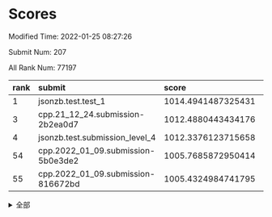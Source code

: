 # Scores

Modified Time: 2022-01-25 08:27:26

Submit Num: 207

All Rank Num: 77197

| rank |               submit               |       score        |       sigma        | pk_num |
| :--- | :--------------------------------- | :----------------- | :----------------- | :----- |
| 1    | jsonzb.test.test_1                 | 1014.4941487325431 | 0.7983010280845948 | 1494   |
| 3    | cpp.21_12_24.submission-2b2ea0d7   | 1012.4880443434176 | 0.7804768001954188 | 1495   |
| 4    | jsonzb.test.submission_level_4     | 1012.3376123715658 | 0.7821344282204402 | 1494   |
| 54   | cpp.2022_01_09.submission-5b0e3de2 | 1005.7685872950414 | 0.7383139100953056 | 1493   |
| 55   | cpp.2022_01_09.submission-816672bd | 1005.4324984741795 | 0.733810668816804  | 1495   |


<details>
<summary>全部</summary>

| rank |                 submit                 |       score        |       sigma        | pk_num |
| :--- | :------------------------------------- | :----------------- | :----------------- | :----- |
| 1    | jsonzb.test.test_1                     | 1014.4941487325431 | 0.7983010280845948 | 1494   |
| 2    | gobigger.level_3.submission_level_3_41 | 1012.5749744368879 | 0.7709104635576274 | 1488   |
| 3    | cpp.21_12_24.submission-2b2ea0d7       | 1012.4880443434176 | 0.7804768001954188 | 1495   |
| 4    | jsonzb.test.submission_level_4         | 1012.3376123715658 | 0.7821344282204402 | 1494   |
| 5    | gobigger.level_3.submission_level_3_43 | 1011.9216426852433 | 0.7709782408704189 | 1493   |
| 6    | gobigger.level_3.submission_level_3_6  | 1011.590385601726  | 0.778513010855888  | 1490   |
| 7    | gobigger.level_3.submission_level_3_9  | 1011.3491367689295 | 0.7503489053484629 | 1486   |
| 8    | gobigger.level_3.submission_level_3_14 | 1011.1319672387835 | 0.765026765601071  | 1495   |
| 9    | gobigger.level_3.submission_level_3_27 | 1011.0315091157449 | 0.7796319724075663 | 1494   |
| 10   | gobigger.level_3.submission_level_3_4  | 1010.9391713283915 | 0.7723921422339445 | 1487   |
| 11   | gobigger.level_3.submission_level_3_29 | 1010.8278370613746 | 0.7648295611295288 | 1495   |
| 12   | gobigger.level_3.submission_level_3_21 | 1010.7057254083267 | 0.7571974693966255 | 1491   |
| 13   | gobigger.level_3.submission_level_3_44 | 1010.6473309748502 | 0.7593445187791157 | 1493   |
| 14   | gobigger.level_3.submission_level_3_38 | 1010.6263925281565 | 0.785997083885717  | 1495   |
| 15   | gobigger.level_3.submission_level_3_1  | 1010.6136032531563 | 0.7697293762547661 | 1493   |
| 16   | gobigger.level_3.submission_level_3_12 | 1010.6096515602004 | 0.7589486879796767 | 1493   |
| 17   | gobigger.level_3.submission_level_3_10 | 1010.461988013174  | 0.7734839952679549 | 1491   |
| 18   | gobigger.level_3.submission_level_3_35 | 1010.4117148463246 | 0.7535179439195393 | 1498   |
| 19   | gobigger.level_3.submission_level_3_45 | 1010.3892370329861 | 0.7740214389151842 | 1495   |
| 20   | gobigger.level_3.submission_level_3_5  | 1010.3299490478887 | 0.7509631354816405 | 1497   |
| 21   | gobigger.level_3.submission_level_3_26 | 1010.3025327558562 | 0.7614041998253601 | 1491   |
| 22   | gobigger.level_3.submission_level_3_7  | 1010.2435804406847 | 0.7752112800547677 | 1487   |
| 23   | gobigger.level_3.submission_level_3_37 | 1010.2341011655208 | 0.7462581063282844 | 1493   |
| 24   | gobigger.level_3.submission_level_3_39 | 1010.2303603377071 | 0.7776943434111964 | 1499   |
| 25   | gobigger.level_3.submission_level_3_33 | 1010.1959455488086 | 0.7523898489086633 | 1492   |
| 26   | gobigger.level_3.submission_level_3_49 | 1010.1545561462221 | 0.7891675214041465 | 1489   |
| 27   | gobigger.level_3.submission_level_3_42 | 1010.1520888860256 | 0.74328092503324   | 1494   |
| 28   | gobigger.level_3.submission_level_3_47 | 1010.0020114370627 | 0.764813128787116  | 1494   |
| 29   | gobigger.level_3.submission_level_3_48 | 1009.9889813232909 | 0.7631351497623705 | 1489   |
| 30   | gobigger.level_3.submission_level_3_40 | 1009.8636728012144 | 0.749401390051339  | 1494   |
| 31   | gobigger.level_3.submission_level_3_13 | 1009.7961431352423 | 0.7619834292732939 | 1491   |
| 32   | gobigger.level_3.submission_level_3_11 | 1009.7319245452261 | 0.7469130169370805 | 1491   |
| 33   | gobigger.level_3.submission_level_3_3  | 1009.6824612248365 | 0.760922512221625  | 1493   |
| 34   | gobigger.level_3.submission_level_3_0  | 1009.6539585926427 | 0.7521984130858439 | 1491   |
| 35   | gobigger.level_3.submission_level_3_19 | 1009.6399370621219 | 0.7412371825829328 | 1492   |
| 36   | gobigger.level_3.submission_level_3_28 | 1009.6138245331916 | 0.746260849764945  | 1491   |
| 37   | gobigger.level_3.submission_level_3_16 | 1009.528443887496  | 0.7702220194266671 | 1491   |
| 38   | gobigger.level_3.submission_level_3_46 | 1009.4934620158739 | 0.7561423330448048 | 1490   |
| 39   | gobigger.level_3.submission_level_3_2  | 1009.4549804226568 | 0.7492513120609843 | 1493   |
| 40   | gobigger.level_3.submission_level_3_30 | 1009.4472203486914 | 0.7361434601104242 | 1495   |
| 41   | gobigger.level_3.submission_level_3_32 | 1009.4242001470272 | 0.7434757392868969 | 1488   |
| 42   | gobigger.level_3.submission_level_3_17 | 1009.3822179772785 | 0.7293754842204322 | 1489   |
| 43   | gobigger.level_3.submission_level_3_23 | 1009.214248041906  | 0.7681468060239013 | 1492   |
| 44   | gobigger.level_3.submission_level_3_22 | 1009.1274801090044 | 0.7561223732249241 | 1489   |
| 45   | gobigger.level_3.submission_level_3_36 | 1009.0893160514514 | 0.7620530788257849 | 1497   |
| 46   | gobigger.level_3.submission_level_3_24 | 1009.0888125090734 | 0.7241965603639937 | 1490   |
| 47   | gobigger.level_3.submission_level_3_8  | 1008.9819315128099 | 0.7505999763986846 | 1492   |
| 48   | gobigger.level_3.submission_level_3_25 | 1008.9725677336564 | 0.7547968462326857 | 1489   |
| 49   | gobigger.level_3.submission_level_3_31 | 1008.9445118189713 | 0.7490695093529783 | 1493   |
| 50   | gobigger.level_3.submission_level_3_34 | 1008.9281897884018 | 0.7358367685619405 | 1494   |
| 51   | gobigger.level_3.submission_level_3_15 | 1008.7666387338629 | 0.7400273593547151 | 1494   |
| 52   | gobigger.level_3.submission_level_3_18 | 1008.6283587414666 | 0.7647087310790669 | 1494   |
| 53   | gobigger.level_3.submission_level_3_20 | 1008.6024542353366 | 0.7427121512390228 | 1491   |
| 54   | cpp.2022_01_09.submission-5b0e3de2     | 1005.7685872950414 | 0.7383139100953056 | 1493   |
| 55   | cpp.2022_01_09.submission-816672bd     | 1005.4324984741795 | 0.733810668816804  | 1495   |
| 56   | gobigger.level_1.submission_level_1_40 | 1005.1562270573364 | 0.745976088193081  | 1492   |
| 57   | gobigger.level_1.submission_level_1_28 | 1004.818139628041  | 0.7173447824994553 | 1491   |
| 58   | gobigger.level_1.submission_level_1_16 | 1004.5720279338559 | 0.7245254769822498 | 1489   |
| 59   | gobigger.level_1.submission_level_1_46 | 1004.4945917683006 | 0.7270941402164942 | 1496   |
| 60   | gobigger.level_1.submission_level_1_36 | 1004.4722206666638 | 0.7184451159586746 | 1492   |
| 61   | gobigger.level_1.submission_level_1_18 | 1004.2065924978363 | 0.7163841550588227 | 1496   |
| 62   | gobigger.level_1.submission_level_1_22 | 1004.1266147033824 | 0.7162195123077233 | 1490   |
| 63   | gobigger.level_1.submission_level_1_45 | 1004.0389166997148 | 0.7082197803610171 | 1494   |
| 64   | gobigger.level_1.submission_level_1_47 | 1003.990978400978  | 0.7315233148296648 | 1494   |
| 65   | gobigger.level_1.submission_level_1_15 | 1003.9558021748996 | 0.7123307133101136 | 1497   |
| 66   | gobigger.level_1.submission_level_1_35 | 1003.8655148225542 | 0.7116298880942827 | 1495   |
| 67   | gobigger.level_1.submission_level_1_26 | 1003.8295768052512 | 0.7283828768633279 | 1492   |
| 68   | gobigger.level_1.submission_level_1_43 | 1003.7740976364104 | 0.7204505990999773 | 1494   |
| 69   | gobigger.level_1.submission_level_1_48 | 1003.7628676191325 | 0.7221114378366411 | 1494   |
| 70   | gobigger.level_1.submission_level_1_21 | 1003.7585806105817 | 0.7132761652240981 | 1487   |
| 71   | gobigger.level_1.submission_level_1_32 | 1003.7398903665662 | 0.7243301212200636 | 1488   |
| 72   | gobigger.level_1.submission_level_1_34 | 1003.6707320133651 | 0.7127676120924296 | 1487   |
| 73   | gobigger.level_1.submission_level_1_41 | 1003.6628621903242 | 0.7352360870586047 | 1496   |
| 74   | gobigger.level_1.submission_level_1_30 | 1003.6590507126026 | 0.7112748211867614 | 1488   |
| 75   | gobigger.level_1.submission_level_1_17 | 1003.6273987056555 | 0.7224124798827699 | 1488   |
| 76   | gobigger.level_1.submission_level_1_3  | 1003.549353072374  | 0.7153994950644498 | 1490   |
| 77   | gobigger.level_1.submission_level_1_19 | 1003.510792895692  | 0.7155994650692126 | 1495   |
| 78   | gobigger.level_1.submission_level_1_11 | 1003.3909439615904 | 0.7127071000479858 | 1494   |
| 79   | gobigger.level_1.submission_level_1_49 | 1003.3802734776012 | 0.710579457196643  | 1484   |
| 80   | gobigger.level_1.submission_level_1_10 | 1003.3267013473436 | 0.7148728732442773 | 1495   |
| 81   | gobigger.level_1.submission_level_1_37 | 1003.2846266202617 | 0.7104211871703019 | 1493   |
| 82   | gobigger.level_1.submission_level_1_23 | 1003.2153590434352 | 0.7194101711428766 | 1486   |
| 83   | gobigger.level_1.submission_level_1_20 | 1003.1664832353644 | 0.7247932012298743 | 1494   |
| 84   | gobigger.level_1.submission_level_1_1  | 1003.140005906808  | 0.7132651568078341 | 1489   |
| 85   | gobigger.level_1.submission_level_1_29 | 1003.1390389379744 | 0.7197656615745235 | 1490   |
| 86   | gobigger.level_1.submission_level_1_9  | 1003.1230269584461 | 0.7134049179836804 | 1488   |
| 87   | gobigger.level_1.submission_level_1_6  | 1003.0585516216323 | 0.7110993131800191 | 1493   |
| 88   | gobigger.level_1.submission_level_1_42 | 1002.9933036994207 | 0.7144356704440972 | 1492   |
| 89   | gobigger.level_1.submission_level_1_4  | 1002.9694498085773 | 0.7099312765737888 | 1486   |
| 90   | gobigger.level_1.submission_level_1_39 | 1002.8301916012656 | 0.7168134070833664 | 1489   |
| 91   | gobigger.level_1.submission_level_1_44 | 1002.7585345910279 | 0.7107717720013266 | 1491   |
| 92   | gobigger.level_1.submission_level_1_13 | 1002.7330340062515 | 0.7157478464045336 | 1491   |
| 93   | gobigger.level_1.submission_level_1_2  | 1002.6851093118903 | 0.7038597714205593 | 1490   |
| 94   | gobigger.level_1.submission_level_1_8  | 1002.6721395399854 | 0.7083583628502562 | 1492   |
| 95   | gobigger.level_1.submission_level_1_5  | 1002.4595202527031 | 0.7203381657275669 | 1491   |
| 96   | gobigger.level_1.submission_level_1_38 | 1002.4405086081821 | 0.7150975019132578 | 1490   |
| 97   | gobigger.level_1.submission_level_1_12 | 1002.3456332994738 | 0.7172714024677972 | 1490   |
| 98   | gobigger.level_1.submission_level_1_31 | 1002.3426676230739 | 0.7191393568873818 | 1486   |
| 99   | gobigger.level_1.submission_level_1_0  | 1002.0384146291373 | 0.7049921099498914 | 1490   |
| 100  | gobigger.level_1.submission_level_1_25 | 1001.871574188653  | 0.7186137338201408 | 1491   |
| 101  | gobigger.level_1.submission_level_1_7  | 1001.8346175473683 | 0.7144925448111753 | 1494   |
| 102  | gobigger.level_1.submission_level_1_27 | 1001.8070741759267 | 0.7159804815874762 | 1493   |
| 103  | gobigger.level_1.submission_level_1_33 | 1001.4324123767336 | 0.7101137104496715 | 1488   |
| 104  | gobigger.level_1.submission_level_1_24 | 1001.4022646415352 | 0.7225563975545111 | 1492   |
| 105  | gobigger.level_1.submission_level_1_14 | 1001.290746650746  | 0.7089480760865059 | 1493   |
| 106  | gobigger.random.submission_random_33   | 997.1547602595246  | 0.7143335430240532 | 1492   |
| 107  | gobigger.random.submission_random_6    | 997.127935272431   | 0.7246229494685245 | 1493   |
| 108  | gobigger.random.submission_random_31   | 997.0450834294644  | 0.7068287861888851 | 1495   |
| 109  | gobigger.random.submission_random_26   | 997.0170318367266  | 0.7070683333095139 | 1493   |
| 110  | gobigger.random.submission_random_48   | 996.926619247543   | 0.7011644227369173 | 1493   |
| 111  | gobigger.random.submission_random_19   | 996.8766597621764  | 0.7113114060934375 | 1495   |
| 112  | gobigger.random.submission_random_8    | 996.8197538932716  | 0.7012978646935337 | 1492   |
| 113  | gobigger.random.submission_random_22   | 996.6915925160008  | 0.7192554695027339 | 1488   |
| 114  | gobigger.random.submission_random_20   | 996.5752860682579  | 0.7028744055811394 | 1493   |
| 115  | gobigger.random.submission_random_9    | 996.5167454111488  | 0.7119002139025721 | 1492   |
| 116  | gobigger.random.submission_random_3    | 996.4795689604795  | 0.7090339179329115 | 1494   |
| 117  | gobigger.random.submission_random_42   | 996.4544586717033  | 0.705416254815487  | 1492   |
| 118  | gobigger.random.submission_random_47   | 996.4199986306562  | 0.7158970429178333 | 1488   |
| 119  | gobigger.random.submission_random_32   | 996.3027261064902  | 0.7192302579350169 | 1493   |
| 120  | gobigger.random.submission_random_15   | 996.2356814695469  | 0.7147672768227235 | 1487   |
| 121  | gobigger.random.submission_random_41   | 996.1343674554115  | 0.7208869989486255 | 1486   |
| 122  | gobigger.random.submission_random_37   | 996.0867483277525  | 0.7133975011348975 | 1493   |
| 123  | gobigger.random.submission_random_34   | 996.0589068359633  | 0.7278650281058489 | 1492   |
| 124  | gobigger.random.submission_random_4    | 996.0370467569851  | 0.7101382144253371 | 1494   |
| 125  | gobigger.random.submission_random_44   | 996.0260423151867  | 0.7061183507595207 | 1491   |
| 126  | gobigger.random.submission_random_24   | 995.89626256655    | 0.7137793887828343 | 1491   |
| 127  | gobigger.random.submission_random_0    | 995.8853253860459  | 0.7260247584282351 | 1493   |
| 128  | gobigger.random.submission_random_11   | 995.8759936550462  | 0.7061390993875503 | 1488   |
| 129  | gobigger.random.submission_random_23   | 995.8755143675212  | 0.7257475316644744 | 1491   |
| 130  | gobigger.random.submission_random_30   | 995.8611677469225  | 0.7087126852697448 | 1491   |
| 131  | gobigger.random.submission_random_40   | 995.8297952626152  | 0.7075911886732359 | 1492   |
| 132  | gobigger.random.submission_random_46   | 995.822016140553   | 0.6974104721916382 | 1489   |
| 133  | gobigger.random.submission_random_45   | 995.7953205886032  | 0.6999544458291017 | 1490   |
| 134  | gobigger.random.submission_random_14   | 995.7306787863577  | 0.7093325659441708 | 1491   |
| 135  | gobigger.random.submission_random_36   | 995.6888608451759  | 0.7074098116734143 | 1490   |
| 136  | gobigger.random.submission_random_28   | 995.6627273043814  | 0.7028288979888532 | 1490   |
| 137  | gobigger.random.submission_random_5    | 995.6327996040033  | 0.702610863078706  | 1494   |
| 138  | gobigger.random.submission_random_1    | 995.6295494326102  | 0.7074860153118345 | 1492   |
| 139  | gobigger.random.submission_random_49   | 995.6173993019436  | 0.7269001895708496 | 1495   |
| 140  | gobigger.random.submission_random_35   | 995.5638897288434  | 0.7137576488494576 | 1491   |
| 141  | gobigger.random.submission_random_21   | 995.4938095000279  | 0.725849548435063  | 1491   |
| 142  | gobigger.random.submission_random_27   | 995.3848450881259  | 0.7210614394959838 | 1494   |
| 143  | gobigger.random.submission_random_29   | 995.3823624374447  | 0.7156590907858574 | 1492   |
| 144  | gobigger.random.submission_random_17   | 995.3290393570286  | 0.7226581293673943 | 1492   |
| 145  | gobigger.random.submission_random_18   | 995.2453485162752  | 0.7167080953092287 | 1492   |
| 146  | gobigger.random.submission_random_12   | 995.2147133270928  | 0.7208927675497447 | 1492   |
| 147  | gobigger.random.submission_random_43   | 995.1925869030823  | 0.7268202434703769 | 1492   |
| 148  | gobigger.random.submission_random_25   | 995.1587536723869  | 0.7138089778794877 | 1495   |
| 149  | gobigger.random.submission_random_16   | 995.1230398553828  | 0.713298832255772  | 1484   |
| 150  | gobigger.random.submission_random_39   | 995.0980161573915  | 0.7061106586922623 | 1495   |
| 151  | gobigger.random.submission_random_2    | 995.0733440964781  | 0.7187826468213764 | 1490   |
| 152  | gobigger.random.submission_random_7    | 995.042779677316   | 0.711049925325865  | 1493   |
| 153  | gobigger.random.submission_random_38   | 994.5514298762207  | 0.7255562910961016 | 1489   |
| 154  | gobigger.random.submission_random_10   | 994.4715457261123  | 0.707991831256822  | 1491   |
| 155  | gobigger.random.submission_random_13   | 994.3568594520995  | 0.7046207754120695 | 1493   |
| 156  | gobigger.level_2.submission_level_2_13 | 993.4782194048124  | 0.7374912481197401 | 1494   |
| 157  | gobigger.level_2.submission_level_2_22 | 993.4319340900431  | 0.740853987176151  | 1491   |
| 158  | gobigger.level_2.submission_level_2_32 | 992.9209179648052  | 0.7268086380309529 | 1491   |
| 159  | gobigger.level_2.submission_level_2_30 | 992.8631020161226  | 0.7499041369055853 | 1491   |
| 160  | gobigger.level_2.submission_level_2_4  | 992.8122177077859  | 0.7310375682324285 | 1490   |
| 161  | gobigger.level_2.submission_level_2_10 | 992.767552794456   | 0.7291619301413171 | 1484   |
| 162  | gobigger.level_2.submission_level_2_31 | 992.7168649947864  | 0.7533628625484363 | 1496   |
| 163  | gobigger.level_2.submission_level_2_2  | 992.7013592620254  | 0.724840728060364  | 1487   |
| 164  | gobigger.level_2.submission_level_2_12 | 992.6461465045173  | 0.7396680025293052 | 1492   |
| 165  | gobigger.level_2.submission_level_2_15 | 992.5770973952152  | 0.7620999642947285 | 1490   |
| 166  | gobigger.level_2.submission_level_2_46 | 992.4970477364377  | 0.7489745626820707 | 1491   |
| 167  | gobigger.level_2.submission_level_2_8  | 992.4604346087714  | 0.7530577645019975 | 1488   |
| 168  | gobigger.level_2.submission_level_2_47 | 992.4454415354957  | 0.7647132790932046 | 1490   |
| 169  | gobigger.level_2.submission_level_2_28 | 992.4068512818529  | 0.7654860044765034 | 1497   |
| 170  | gobigger.level_2.submission_level_2_39 | 992.4012884333424  | 0.7411486264836431 | 1496   |
| 171  | gobigger.level_2.submission_level_2_40 | 992.381431068469   | 0.7549700398880246 | 1487   |
| 172  | gobigger.level_2.submission_level_2_49 | 992.3167699131025  | 0.7384928167735006 | 1494   |
| 173  | gobigger.level_2.submission_level_2_36 | 992.289403661922   | 0.7657866688706209 | 1494   |
| 174  | gobigger.level_2.submission_level_2_0  | 992.2812800448198  | 0.7361819376803084 | 1493   |
| 175  | gobigger.level_2.submission_level_2_38 | 992.1812146511     | 0.7463619838479282 | 1492   |
| 176  | gobigger.level_2.submission_level_2_43 | 992.1642205491697  | 0.7405188109847616 | 1492   |
| 177  | gobigger.level_2.submission_level_2_44 | 992.1020633700356  | 0.7345695843998484 | 1495   |
| 178  | gobigger.level_2.submission_level_2_25 | 992.0455943429706  | 0.7488362552756728 | 1497   |
| 179  | gobigger.level_2.submission_level_2_3  | 992.0062473480008  | 0.7426554242219136 | 1495   |
| 180  | gobigger.level_2.submission_level_2_35 | 991.9588073672999  | 0.7441622365453999 | 1492   |
| 181  | gobigger.level_2.submission_level_2_42 | 991.942251338459   | 0.7605618243229609 | 1489   |
| 182  | gobigger.level_2.submission_level_2_48 | 991.9132569561757  | 0.7449407906263926 | 1494   |
| 183  | gobigger.level_2.submission_level_2_33 | 991.8897488810227  | 0.7439564064804501 | 1496   |
| 184  | gobigger.level_2.submission_level_2_5  | 991.8842795050813  | 0.7422599043146356 | 1494   |
| 185  | gobigger.level_2.submission_level_2_17 | 991.863896070764   | 0.7487082863582957 | 1492   |
| 186  | gobigger.level_2.submission_level_2_45 | 991.8541409761963  | 0.7498964476942254 | 1491   |
| 187  | gobigger.level_2.submission_level_2_1  | 991.6332926629343  | 0.7434939168128267 | 1487   |
| 188  | gobigger.level_2.submission_level_2_34 | 991.6194513626741  | 0.7374737206980082 | 1492   |
| 189  | gobigger.level_2.submission_level_2_20 | 991.5894825451919  | 0.7497285814819991 | 1489   |
| 190  | gobigger.level_2.submission_level_2_24 | 991.5685554706286  | 0.751544858632332  | 1493   |
| 191  | gobigger.level_2.submission_level_2_9  | 991.4626106370667  | 0.7544497086365249 | 1491   |
| 192  | gobigger.level_2.submission_level_2_19 | 991.4454018582126  | 0.7410089885582503 | 1490   |
| 193  | gobigger.level_2.submission_level_2_23 | 991.3592285485773  | 0.7442171033849903 | 1487   |
| 194  | gobigger.level_2.submission_level_2_11 | 991.275050974906   | 0.7471694502593129 | 1492   |
| 195  | gobigger.level_2.submission_level_2_21 | 991.2349736542818  | 0.726663996594315  | 1488   |
| 196  | gobigger.level_2.submission_level_2_14 | 991.1821623403137  | 0.743454885383934  | 1489   |
| 197  | gobigger.level_2.submission_level_2_26 | 991.0994564739352  | 0.7533552279715174 | 1494   |
| 198  | gobigger.level_2.submission_level_2_41 | 991.0833528639926  | 0.7460310167796882 | 1493   |
| 199  | gobigger.level_2.submission_level_2_29 | 990.9745303289682  | 0.7610170154413651 | 1496   |
| 200  | gobigger.level_2.submission_level_2_18 | 990.8003502109394  | 0.7469149059845605 | 1492   |
| 201  | gobigger.level_2.submission_level_2_37 | 990.7804563416252  | 0.7512996068366671 | 1494   |
| 202  | gobigger.level_2.submission_level_2_6  | 990.7151794258402  | 0.7451839883540213 | 1497   |
| 203  | gobigger.level_2.submission_level_2_27 | 990.5750186376829  | 0.7748541154284334 | 1489   |
| 204  | gobigger.level_2.submission_level_2_16 | 990.3491936067894  | 0.7718041097778188 | 1488   |
| 205  | gobigger.level_2.submission_level_2_7  | 990.2631640576358  | 0.7567395356122761 | 1492   |
| 206  | gobigger.none.submission_none_0        | 976.9938075286466  | 1.3559972539805971 | 1494   |
| 207  | gobigger.none.submission_none_1        | 976.5432691792772  | 1.3754375322217074 | 1493   |

</details>
